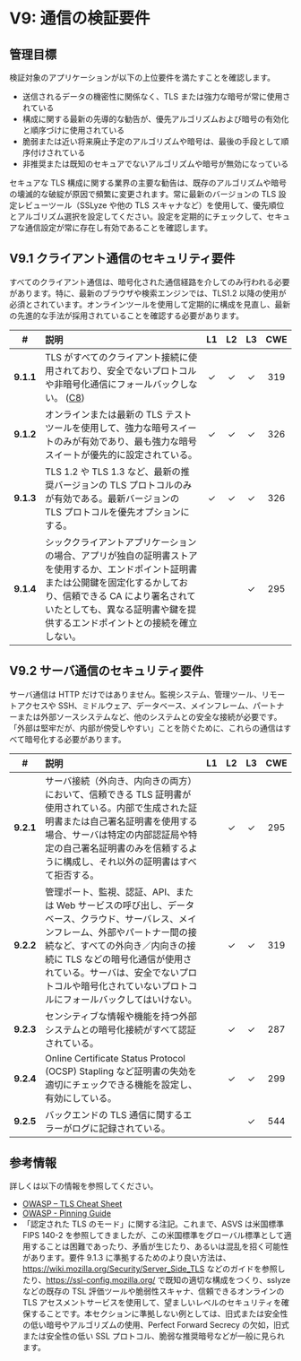 # V9: 通信の検証要件

## 管理目標

検証対象のアプリケーションが以下の上位要件を満たすことを確認します。

* 送信されるデータの機密性に関係なく、TLS または強力な暗号が常に使用されている
* 構成に関する最新の先導的な勧告が、優先アルゴリズムおよび暗号の有効化と順序づけに使用されている
* 脆弱または近い将来廃止予定のアルゴリズムや暗号は、最後の手段として順序付けされている
* 非推奨または既知のセキュアでないアルゴリズムや暗号が無効になっている

セキュアな TLS 構成に関する業界の主要な勧告は、既存のアルゴリズムや暗号の壊滅的な破綻が原因で頻繁に変更されます。常に最新のバージョンの TLS 設定レビューツール（SSLyze や他の TLS スキャナなど）を使用して、優先順位とアルゴリズム選択を設定してください。設定を定期的にチェックして、セキュアな通信設定が常に存在し有効であることを確認します。

## V9.1 クライアント通信のセキュリティ要件

すべてのクライアント通信は、暗号化された通信経路を介してのみ行われる必要があります。特に、最新のブラウザや検索エンジンでは、TLS1.2 以降の使用が必須とされています。オンラインツールを使用して定期的に構成を見直し、最新の先進的な手法が採用されていることを確認する必要があります。

| # | 説明 | L1 | L2 | L3 | CWE |
| :---: | :--- | :---: | :---:| :---: | :---: |
| **9.1.1** | TLS がすべてのクライアント接続に使用されており、安全でないプロトコルや非暗号化通信にフォールバックしない。 ([C8](https://owasp.org/www-project-proactive-controls/#div-numbering)) | ✓ | ✓ | ✓ | 319 |
| **9.1.2** | オンラインまたは最新の TLS テストツールを使用して、強力な暗号スイートのみが有効であり、最も強力な暗号スイートが優先的に設定されている。 | ✓ | ✓ | ✓ | 326 |
| **9.1.3** | TLS 1.2 や TLS 1.3 など、最新の推奨バージョンの TLS プロトコルのみが有効である。最新バージョンの TLS プロトコルを優先オプションにする。 | ✓ | ✓ | ✓ | 326 |
| **9.1.4** | シッククライアントアプリケーションの場合、アプリが独自の証明書ストアを使用するか、エンドポイント証明書または公開鍵を固定化するかしており、信頼できる CA により署名されていたとしても、異なる証明書や鍵を提供するエンドポイントとの接続を確立しない。 |   |   | ✓ | 295 |

## V9.2 サーバ通信のセキュリティ要件

サーバ通信は HTTP だけではありません。監視システム、管理ツール、リモートアクセスや SSH、ミドルウェア、データベース、メインフレーム、パートナーまたは外部ソースシステムなど、他のシステムとの安全な接続が必要です。「外部は堅牢だが、内部が傍受しやすい」ことを防ぐために、これらの通信はすべて暗号化する必要があります。

| # | 説明 | L1 | L2 | L3 | CWE |
| :---: | :--- | :---: | :---:| :---: | :---: |
| **9.2.1** | サーバ接続（外向き、内向きの両方）において、信頼できる TLS 証明書が使用されている。内部で生成された証明書または自己署名証明書を使用する場合、サーバは特定の内部認証局や特定の自己署名証明書のみを信頼するように構成し、それ以外の証明書はすべて拒否する。 | | ✓ | ✓ | 295 |
| **9.2.2** | 管理ポート、監視、認証、API、または Web サービスの呼び出し、データベース、クラウド、サーバレス、メインフレーム、外部やパートナー間の接続など、すべての外向き／内向きの接続に TLS などの暗号化通信が使用されている。サーバは、安全でないプロトコルや暗号化されていないプロトコルにフォールバックしてはいけない。 |  | ✓ | ✓ | 319 |
| **9.2.3** | センシティブな情報や機能を持つ外部システムとの暗号化接続がすべて認証されている。 |  | ✓ | ✓ | 287 |
| **9.2.4** | Online Certificate Status Protocol (OCSP) Stapling など証明書の失効を適切にチェックできる機能を設定し、有効にしている。 |  | ✓ | ✓ | 299 |
| **9.2.5** | バックエンドの TLS 通信に関するエラーがログに記録されている。 |  |  | ✓ | 544 |

## 参考情報

詳しくは以下の情報を参照してください。

*  [OWASP – TLS Cheat Sheet](https://cheatsheetseries.owasp.org/cheatsheets/Transport_Layer_Protection_Cheat_Sheet.html)
*  [OWASP - Pinning Guide](https://owasp.org/www-community/controls/Certificate_and_Public_Key_Pinning)
*  「認定された TLS のモード」に関する注記。これまで、ASVS は米国標準 FIPS 140-2 を参照してきましたが、この米国標準をグローバル標準として適用することは困難であったり、矛盾が生じたり、あるいは混乱を招く可能性があります。要件 9.1.3 に準拠するためのより良い方法は、 https://wiki.mozilla.org/Security/Server_Side_TLS などのガイドを参照したり、https://ssl-config.mozilla.org/ で既知の適切な構成をつくり、sslyze などの既存の TSL 評価ツールや脆弱性スキャナ、信頼できるオンラインの TLS アセスメントサービスを使用して、望ましいレベルのセキュリティを確保することです。本セクションに準拠しない例としては、旧式または安全性の低い暗号やアルゴリズムの使用、Perfect Forward Secrecy の欠如，旧式または安全性の低い SSL プロトコル、脆弱な推奨暗号などが一般に見られます。

